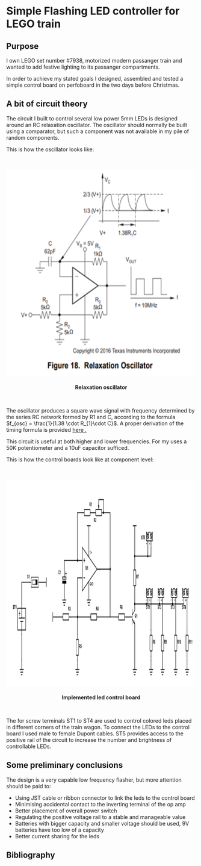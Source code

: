 # Simple Flashing LED controller for LEGO train

## Purpose
I own LEGO set number #7938, motorized modern passanger train and wanted to add festive lighting to its passanger compartments.

In order to achieve my stated goals I designed, assembled and tested a simple control board on perfoboard in the two days before Christmas.

## A bit of circuit theory
The circuit I built to control several low power 5mm LEDs is designed around an RC relaxation oscillator. The oscillator should normally be built using a comparator, but such a component was not available in my pile of random components.

This is how the oscillator looks like:

<br>
  <p align="center">
    <img height = "550" src = "OSC_SS.png">
    <br>
    <br>
    <a><b>Relaxation oscillator</b></a>
</p>
<br>

The oscillator produces a square wave signal with frequency determined by the series RC network formed by R1 and C, according to the formula $f_{osc} = \frac{1}{1.38 \cdot R_{1}\cdot C}$. A proper derivation of the timing formula is provided <a href="https://www.ti.com/lit/ab/snoa998/snoa998.pdf?ts=1704275294118&ref_url=https%253A%252F%252Fwww.google.ru%252F">here .</a>

This circuit is useful at both higher and lower frequencies. For my uses a 50K potentiometer and a 10uF capacitor sufficed.

This is how the control boards look like at component level:

<br>
  <p align="center">
    <img height = "550" src = "ZUG_XMAS.png">
    <br>
    <br>
    <a><b>Implemented led control board</b></a>
</p>
<br>

The for screw terminals ST1 to ST4 are used to control colored leds placed in different corners of the train wagon. To connect the LEDs to the control board I used male to female Dupont cables. ST5 provides access to the positive rail of the circuit to increase the number and 
brightness of controllable LEDs.

## Some preliminary conclusions
The design is a very capable low frequency flasher, but more attention should be paid to:
- Using JST cable or ribbon connector to link the leds to the control board
- Minimising accidental contact to the inverting terminal of the op amp
- Better placement of overall power switch
- Regulating the positive voltage rail to a stable and manageable value
- Batteries with bigger capacity and smaller voltage should be used, 9V batteries have too low of a capacity
- Better current sharing for the leds
## Bibliography
